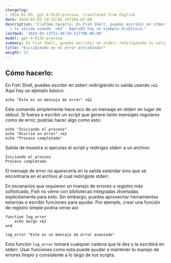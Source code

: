 ```yaml
---
changelog:
- 2024-02-03, gpt-4-0125-preview, translated from English
date: 2024-02-03 19:33:05.247384-07:00
description: "C\xF3mo hacerlo: En Fish Shell, puedes escribir en stderr redirigiendo\
  \ tu salida usando `>&2`. Aqu\xED hay un ejemplo b\xE1sico."
lastmod: '2024-03-13T22:44:59.517700-06:00'
model: gpt-4-0125-preview
summary: En Fish Shell, puedes escribir en stderr redirigiendo tu salida usando `>&2`.
title: "Escribiendo en el error est\xE1ndar"
weight: 25
---
```


## Cómo hacerlo:
En Fish Shell, puedes escribir en stderr redirigiendo tu salida usando `>&2`. Aquí hay un ejemplo básico:

```fish
echo "Este es un mensaje de error" >&2
```

Este comando simplemente hace eco de un mensaje en stderr en lugar de stdout. Si fueras a escribir un script que genere tanto mensajes regulares como de error, podrías hacer algo como esto:

```fish
echo "Iniciando el proceso"
echo "Ocurrió un error" >&2
echo "Proceso completado"
```

Salida de muestra si ejecutas el script y rediriges stderr a un archivo:

```
Iniciando el proceso
Proceso completado
```

El mensaje de error no aparecería en la salida estándar sino que se encontraría en el archivo al cual redirigiste stderr.

En escenarios que requieren un manejo de errores o registro más sofisticado, Fish no viene con bibliotecas integradas diseñadas explícitamente para esto. Sin embargo, puedes aprovechar herramientas externas o escribir funciones para ayudar. Por ejemplo, crear una función de registro simple podría verse así:

```fish
function log_error
    echo $argv >&2
end

log_error "Este es un mensaje de error avanzado"
```

Esta función `log_error` tomará cualquier cadena que le des y la escribirá en stderr. Usar funciones como esta puede ayudar a mantener tu manejo de errores limpio y consistente a lo largo de tus scripts.

